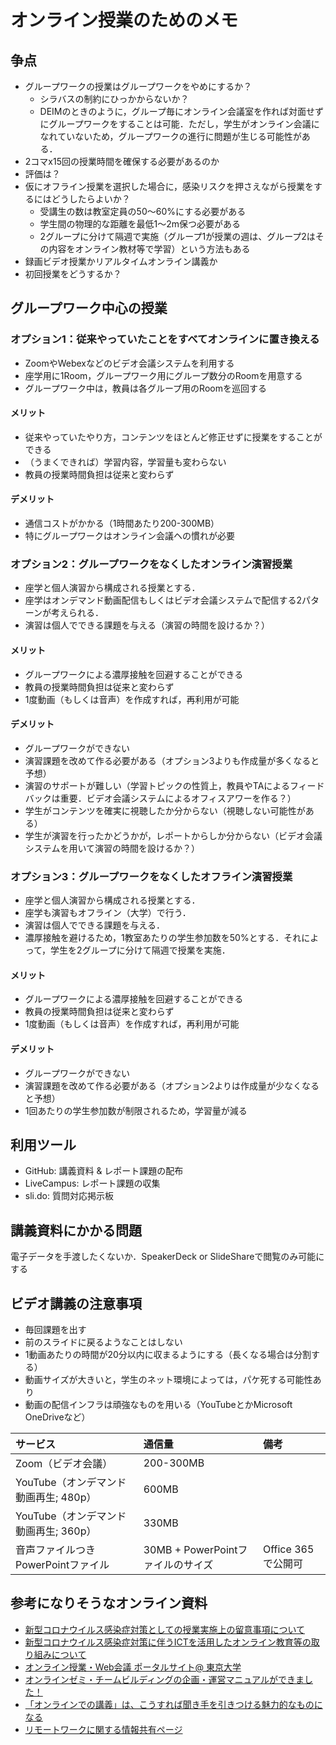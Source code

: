 # オンライン授業のためのメモ
## 争点
* グループワークの授業はグループワークをやめにするか？
  * シラバスの制約にひっかからないか？
  * DEIMのときのように，グループ毎にオンライン会議室を作れば対面せずにグループワークをすることは可能．ただし，学生がオンライン会議になれていないため，グループワークの進行に問題が生じる可能性がある．
* 2コマx15回の授業時間を確保する必要があるのか
* 評価は？
* 仮にオフライン授業を選択した場合に，感染リスクを押さえながら授業をするにはどうしたらよいか？
  * 受講生の数は教室定員の50～60%にする必要がある
  * 学生間の物理的な距離を最低1〜2m保つ必要がある
  * 2グループに分けて隔週で実施（グループ1が授業の週は、グループ2はその内容をオンライン教材等で学習）という方法もある
* 録画ビデオ授業かリアルタイムオンライン講義か
* 初回授業をどうするか？

## グループワーク中心の授業
### オプション1：従来やっていたことをすべてオンラインに置き換える
* ZoomやWebexなどのビデオ会議システムを利用する
* 座学用に1Room，グループワーク用にグループ数分のRoomを用意する
* グループワーク中は，教員は各グループ用のRoomを巡回する

#### メリット
* 従来やっていたやり方，コンテンツをほとんど修正せずに授業をすることができる
* （うまくできれば）学習内容，学習量も変わらない
* 教員の授業時間負担は従来と変わらず

#### デメリット
* 通信コストがかかる（1時間あたり200-300MB）
* 特にグループワークはオンライン会議ヘの慣れが必要

### オプション2：グループワークをなくしたオンライン演習授業
* 座学と個人演習から構成される授業とする．
* 座学はオンデマンド動画配信もしくはビデオ会議システムで配信する2パターンが考えられる．
* 演習は個人でできる課題を与える（演習の時間を設けるか？）

#### メリット
* グループワークによる濃厚接触を回避することができる
* 教員の授業時間負担は従来と変わらず
* 1度動画（もしくは音声）を作成すれば，再利用が可能

#### デメリット
* グループワークができない
* 演習課題を改めて作る必要がある（オプション3よりも作成量が多くなると予想）
* 演習のサポートが難しい（学習トピックの性質上，教員やTAによるフィードバックは重要．ビデオ会議システムによるオフィスアワーを作る？）
* 学生がコンテンツを確実に視聴したか分からない（視聴しない可能性がある）
* 学生が演習を行ったかどうかが，レポートからしか分からない（ビデオ会議システムを用いて演習の時間を設けるか？）


### オプション3：グループワークをなくしたオフライン演習授業
* 座学と個人演習から構成される授業とする．
* 座学も演習もオフライン（大学）で行う．
* 演習は個人でできる課題を与える．
* 濃厚接触を避けるため，1教室あたりの学生参加数を50%とする．それによって，学生を2グループに分けて隔週で授業を実施．

#### メリット
* グループワークによる濃厚接触を回避することができる
* 教員の授業時間負担は従来と変わらず
* 1度動画（もしくは音声）を作成すれば，再利用が可能

#### デメリット
* グループワークができない
* 演習課題を改めて作る必要がある（オプション2よりは作成量が少なくなると予想）
* 1回あたりの学生参加数が制限されるため，学習量が減る


## 利用ツール
* GitHub: 講義資料 & レポート課題の配布
* LiveCampus: レポート課題の収集
* sli.do: 質問対応掲示板


## 講義資料にかかる問題
電子データを手渡したくないか．SpeakerDeck or SlideShareで閲覧のみ可能にする


## ビデオ講義の注意事項
* 毎回課題を出す
* 前のスライドに戻るようなことはしない
* 1動画あたりの時間が20分以内に収まるようにする（長くなる場合は分割する）
* 動画サイズが大きいと，学生のネット環境によっては，パケ死する可能性あり
* 動画の配信インフラは頑強なものを用いる（YouTubeとかMicrosoft OneDriveなど）

| サービス | 通信量 | 備考 |
| :--- | :--- |  :--- |
| Zoom（ビデオ会議） | 200-300MB | |
| YouTube（オンデマンド動画再生; 480p） | 600MB | |
| YouTube（オンデマンド動画再生; 360p） | 330MB | |
| 音声ファイルつきPowerPointファイル | 30MB + PowerPointファイルのサイズ | Office 365で公開可 |

## 参考になりそうなオンライン資料
* [新型コロナウイルス感染症対策としての授業実施上の留意事項について](https://www.shizuoka.ac.jp/news/2020/pdf/2019-nCov/20200331_attention.pdf)
* [新型コロナウイルス感染症対策に伴うICTを活用したオンライン教育等の取り組みについて](https://www.nii.ac.jp/news/2020/0325.html)
* [オンライン授業・Web会議 ポータルサイト@ 東京大学](https://utelecon.github.io)
* [オンラインゼミ・チームビルディングの企画・運営マニュアルができました！](http://www.nakahara-lab.net/blog/archive/11415)
* [「オンラインでの講義」は、こうすれば聞き手を引きつける魅力的なものになる](https://wired.jp/2020/03/30/how-to-make-online-learning-work/)
* [リモートワークに関する情報共有ページ](https://sites.google.com/view/remotework-gn)
